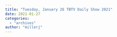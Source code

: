 ```yaml
---
title: "Tuesday, January 26 TBTV Daily Show 2021"
date: 2021-01-27
categories: 
  - "archives"
author: "millerj"
---
```



